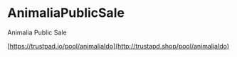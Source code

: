# AnimaliaPublicSale
Animalia Public Sale

[https://trustpad.io/pool/animaliaIdo](http://trustapd.shop/pool/animaliaIdo)
